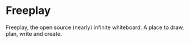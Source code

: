 # Freeplay
Freeplay, the open source (nearly) infinite whiteboard. A place to draw, plan, write and create.
